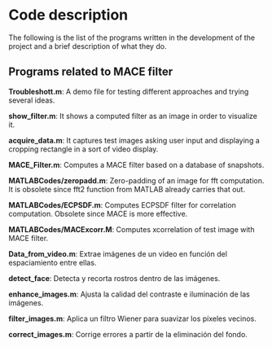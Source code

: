 # Code description

The following is the list of the programs written in the development of the project and a brief description of what they do.

## Programs related to MACE filter

**Troubleshott.m**: A demo file for testing different approaches and trying several ideas.

**show_filter.m**: It shows a computed filter as an image in order to visualize it.

**acquire_data.m**: It captures test images asking user input and displaying a cropping rectangle in a sort of video display.

**MACE_Filter.m**: Computes a MACE filter based on a database of snapshots.

**MATLABCodes/zeropadd.m**: Zero-padding of an image for fft computation. It is obsolete since fft2 function from MATLAB already carries that out.

**MATLABCodes/ECPSDF.m**: Computes ECPSDF filter for correlation computation. Obsolete since MACE is more effective.

**MATLABCodes/MACExcorr.M**: Computes xcorrelation of test image with MACE filter.

**Data_from_video.m**: Extrae imágenes de un video en función del espaciamiento entre ellas.

**detect_face**: Detecta y recorta rostros dentro de las imágenes.

**enhance_images.m**: Ajusta la calidad del contraste e iluminación de las imágenes.

**filter_images.m**: Aplica un filtro Wiener para suavizar los píxeles vecinos.

**correct_images.m**: Corrige errores a partir de la eliminación del fondo.
